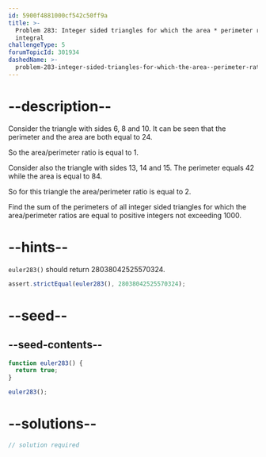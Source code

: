 ```yaml
---
id: 5900f4881000cf542c50ff9a
title: >-
  Problem 283: Integer sided triangles for which the area * perimeter ratio is
  integral
challengeType: 5
forumTopicId: 301934
dashedName: >-
  problem-283-integer-sided-triangles-for-which-the-area--perimeter-ratio-is-integral
---
```


# --description--

Consider the triangle with sides 6, 8 and 10. It can be seen that the perimeter and the area are both equal to 24.

So the area/perimeter ratio is equal to 1.

Consider also the triangle with sides 13, 14 and 15. The perimeter equals 42 while the area is equal to 84.

So for this triangle the area/perimeter ratio is equal to 2.

Find the sum of the perimeters of all integer sided triangles for which the area/perimeter ratios are equal to positive integers not exceeding 1000.

# --hints--

`euler283()` should return 28038042525570324.

```js
assert.strictEqual(euler283(), 28038042525570324);
```

# --seed--

## --seed-contents--

```js
function euler283() {
  return true;
}

euler283();
```

# --solutions--

```js
// solution required
```
